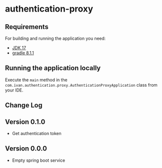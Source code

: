 # authentication-proxy

## Requirements

For building and running the application you need:

- [JDK 17](https://jdk.java.net/archive/)
- [gradle 8.1.1](https://docs.gradle.org/8.1.1/release-notes.html)

## Running the application locally

Execute the `main` method in the `com.ivan.authentication.proxy.AuthenticationProxyApplication` class from your IDE.


## Change Log
## Version 0.1.0
* Get authentication token

## Version 0.0.0
* Empty spring boot service